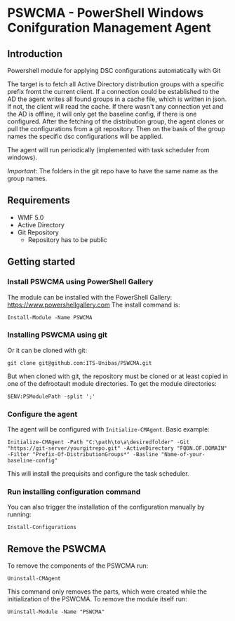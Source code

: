 # PSWCMA - PowerShell Windows Conifguration Management Agent
## Introduction
Powershell module for applying DSC configurations automatically with Git

The target is to fetch all Active Directory distribution groups with a specific prefix fromt the current client. 
If a connection could be established to the AD the agent writes all found groups in a cache file, which is written in json. If not, the client will read the cache. 
If there wasn't any connection yet and the AD is offline, it will only get the baseline config, if there is one configured.
After the fetching of the distribution group, the agent clones or pull the configurations from a git repository. Then on the basis of the group names the specific dsc configurations will be applied.

The agent will run periodically (implemented with task scheduler from windows).

*Important*: The folders in the git repo have to have the same name as the group names. 

## Requirements
- WMF 5.0
- Active Directory 
- Git Repository
    - Repository has to be public

## Getting started
### Install PSWCMA using PowerShell Gallery
The module can be installed with the PowerShell Gallery: https://www.powershellgallery.com
The install command is:
```
Install-Module -Name PSWCMA
```
### Installing PSWCMA using git
Or it can be cloned with git:
```
git clone git@github.com:ITS-Unibas/PSWCMA.git
```
But when cloned with git, the repository must be cloned or at least copied in one of the defrootault module directories. To get the module directories:
```
$ENV:PSModulePath -split ';'
```

### Configure the agent
The agent will be configured with `Initialize-CMAgent`. Basic example:
```
Initialize-CMAgent -Path "C:\path\to\a\desiredfolder" -Git "https://git-server/yourgitrepo.git" -ActiveDirectory "FQDN.OF.DOMAIN" -Filter "Prefix-Of-DistributionGroups*" -Basline "Name-of-your-baseline-config"
```

This will install the prequisits and configure the task scheduler.

### Run installing configuration command
You can also trigger the installation of the configuration manually by running:
```
Install-Configurations
```

## Remove the PSWCMA
To remove the components of the PSWCMA run:
```
Uninstall-CMAgent
```
This command only removes the parts, which were created while the initialization of the PSWCMA. To remove the module itself run:
```
Uninstall-Module -Name "PSWCMA"
```